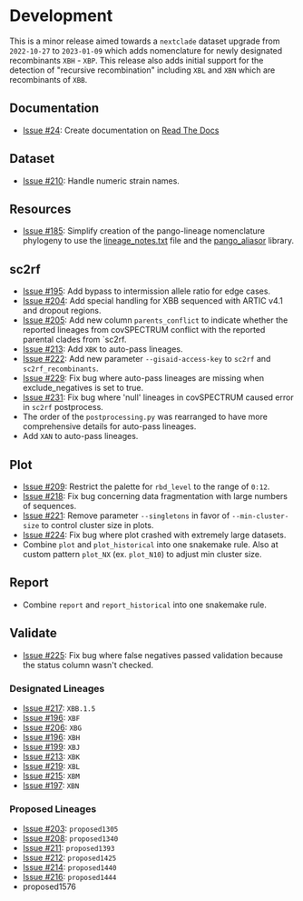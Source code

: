 # Development

This is a minor release aimed towards a `nextclade` dataset upgrade from `2022-10-27` to `2023-01-09` which adds nomenclature for newly designated recombinants `XBH` - `XBP`. This release also adds initial support for the detection of "recursive recombination" including `XBL` and `XBN` which are recombinants of `XBB`.

## Documentation

- [Issue #24](https://github.com/ktmeaton/ncov-recombinant/issues/24): Create documentation on [Read The Docs](https://ncov-recombinant.readthedocs.io/en/stable/)

## Dataset

- [Issue #210](https://github.com/ktmeaton/ncov-recombinant/issues/210): Handle numeric strain names.

## Resources

- [Issue #185](https://github.com/ktmeaton/ncov-recombinant/issues/185): Simplify creation of the pango-lineage nomenclature phylogeny to use the [lineage_notes.txt](https://github.com/cov-lineages/pango-designation/blob/master/lineage_notes.txt) file and the [pango_aliasor](https://github.com/corneliusroemer/pango_aliasor) library.

## sc2rf

- [Issue #195](https://github.com/ktmeaton/ncov-recombinant/issues/195): Add bypass to intermission allele ratio for edge cases.
- [Issue #204](https://github.com/ktmeaton/ncov-recombinant/issues/204): Add special handling for XBB sequenced with ARTIC v4.1 and dropout regions.
- [Issue #205](https://github.com/ktmeaton/ncov-recombinant/issues/205): Add new column `parents_conflict` to indicate whether the reported lineages from covSPECTRUM conflict with the reported parental clades from `sc2rf.
- [Issue #213](https://github.com/ktmeaton/ncov-recombinant/issues/213): Add `XBK` to auto-pass lineages.
- [Issue #222](https://github.com/ktmeaton/ncov-recombinant/issues/222): Add new parameter `--gisaid-access-key` to `sc2rf` and `sc2rf_recombinants`.
- [Issue #229](https://github.com/ktmeaton/ncov-recombinant/issues/229): Fix bug where auto-pass lineages are missing when exclude_negatives is set to true.
- [Issue #231](https://github.com/ktmeaton/ncov-recombinant/issues/231): Fix bug where 'null' lineages in covSPECTRUM caused error in `sc2rf` postprocess.
- The order of the `postprocessing.py` was rearranged to have more comprehensive details for auto-pass lineages.
- Add `XAN` to auto-pass lineages.

## Plot

- [Issue #209](https://github.com/ktmeaton/ncov-recombinant/issues/209): Restrict the palette for `rbd_level` to the range of `0:12`.
- [Issue #218](https://github.com/ktmeaton/ncov-recombinant/issues/218): Fix bug concerning data fragmentation with large numbers of sequences.
- [Issue #221](https://github.com/ktmeaton/ncov-recombinant/issues/221): Remove parameter `--singletons` in favor of `--min-cluster-size` to control cluster size in plots.
- [Issue #224](https://github.com/ktmeaton/ncov-recombinant/issues/224): Fix bug where plot crashed with extremely large datasets.
- Combine `plot` and `plot_historical` into one snakemake rule. Also at custom pattern `plot_NX` (ex. `plot_N10`) to adjust min cluster size.

## Report

- Combine `report` and `report_historical` into one snakemake rule.

## Validate

- [Issue #225](https://github.com/ktmeaton/ncov-recombinant/issues/225): Fix bug where false negatives passed validation because the status column wasn't checked.

### Designated Lineages

- [Issue #217](https://github.com/ktmeaton/ncov-recombinant/issues/217): `XBB.1.5`
- [Issue #196](https://github.com/ktmeaton/ncov-recombinant/issues/196): `XBF`
- [Issue #206](https://github.com/ktmeaton/ncov-recombinant/issues/206): `XBG`
- [Issue #196](https://github.com/ktmeaton/ncov-recombinant/issues/198): `XBH`
- [Issue #199](https://github.com/ktmeaton/ncov-recombinant/issues/199): `XBJ`
- [Issue #213](https://github.com/ktmeaton/ncov-recombinant/issues/213): `XBK`
- [Issue #219](https://github.com/ktmeaton/ncov-recombinant/issues/219): `XBL`
- [Issue #215](https://github.com/ktmeaton/ncov-recombinant/issues/215): `XBM`
- [Issue #197](https://github.com/ktmeaton/ncov-recombinant/issues/197): `XBN`

### Proposed Lineages

- [Issue #203](https://github.com/ktmeaton/ncov-recombinant/issues/203): `proposed1305`
- [Issue #208](https://github.com/ktmeaton/ncov-recombinant/issues/208): `proposed1340`
- [Issue #211](https://github.com/ktmeaton/ncov-recombinant/issues/211): `proposed1393`
- [Issue #212](https://github.com/ktmeaton/ncov-recombinant/issues/212): `proposed1425`
- [Issue #214](https://github.com/ktmeaton/ncov-recombinant/issues/214): `proposed1440`
- [Issue #216](https://github.com/ktmeaton/ncov-recombinant/issues/216): `proposed1444`
- proposed1576
